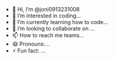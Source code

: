 - 👋 Hi, I’m @joni0913231008
- 👀 I’m interested in coding...
- 🌱 I’m currently learning how to code...
- 💞️ I’m looking to collaborate on ...
- 📫 How to reach me teams...
- 😄 Pronouns:...
- ⚡ Fun fact: ...

<!---
joni0913231008/joni0913231008 is a ✨ special ✨ repository because its `README.md` (this file) appears on your GitHub profile.
You can click the Preview link to take a look at your changes.
--->
